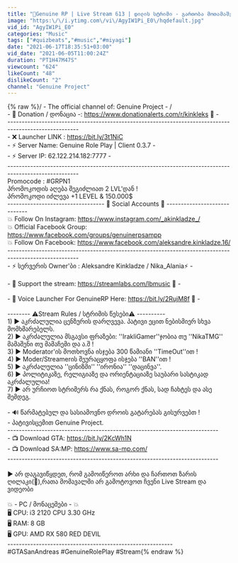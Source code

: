 ```yaml
---
title: "🎯Genuine RP | Live Stream ნ13 | დილის სტრიმი - გართობა მოთამაშეებთან ერთად !"
image: "https:\/\/i.ytimg.com\/vi\/AgyIW1Pi_E0\/hqdefault.jpg"
vid_id: "AgyIW1Pi_E0"
categories: "Music"
tags: ["#quizbeats","#music","#miyagi"]
date: "2021-06-17T18:35:51+03:00"
vid_date: "2021-06-05T11:00:24Z"
duration: "PT1H47M47S"
viewcount: "624"
likeCount: "48"
dislikeCount: "2"
channel: "Genuine Project"
---
```

{% raw %}/ - The official channel of: Genuine Project - / <br />- 💸 Donation / დონაცია -: <a rel="nofollow" target="blank" href="https://www.donationalerts.com/r/kinkleks">https://www.donationalerts.com/r/kinkleks</a> 💸 -<br />-------------------------------------------------------------------------------------------------------<br />- ❌ Launcher LINK : <a rel="nofollow" target="blank" href="https://bit.ly/3t1NiC">https://bit.ly/3t1NiC</a><br />- ⚡ Server Name: Genuine Role Play | Client 0.3.7 -<br />- ⚡ Server IP: 62.122.214.182:7777 -<br />-------------------------------------------------------------------------------------------------------<br />Promocode : #GRPN1<br />პრომოკოდის აღება შეგიძლიათ 2 LVL'დან ! <br />პრომოკოდი იძლევა +1 LEVEL &amp; 150.000$ <br />---------------------------------- 🔴 Social Accounts 🔴 -----------------------------<br />💥 Follow On Instagram: <a rel="nofollow" target="blank" href="https://www.instagram.com/_akinkladze_/">https://www.instagram.com/_akinkladze_/</a><br />💥 Official Facebook Group: <a rel="nofollow" target="blank" href="https://www.facebook.com/groups/genuinerpsampp">https://www.facebook.com/groups/genuinerpsampp</a><br />💥 Follow On Facebook: <a rel="nofollow" target="blank" href="https://www.facebook.com/aleksandre.kinkladze.16/">https://www.facebook.com/aleksandre.kinkladze.16/</a><br />-------------------------------------------------------------------------------------------------------<br />- ⚡ სერვერის Owner'ბი : Aleksandre Kinkladze / Nika_Alania⚡ -<br /><br />- 💸 Support the stream: <a rel="nofollow" target="blank" href="https://streamlabs.com/lbmusic">https://streamlabs.com/lbmusic</a>  💸 -<br /><br />- 💸 Voice Launcher For GenuineRP Here: <a rel="nofollow" target="blank" href="https://bit.ly/2RujM8f">https://bit.ly/2RujM8f</a> 💸 -<br /><br />-------- ⚠️Stream Rules / სტრიმის წესები⚠️ ----------<br />1) ► აკრძალულია ცენზურის დარღვევა. პატივი ეცით ნებისმიერ სხვა მომხმარებელს.<br />2) ► აკრძალულია მსგავსი ფრაზები: ''IrakliGamer''ჯობია თუ ''NikaTMG'' მამაშენი თუ მამაჩემი და ა.შ ! <br />3) ► Moderator'ის მოთხოვნა ისჯება 300 წამიანი ''TimeOut''ით !<br />4) ► Moder/Streamerის შეურაცყოფა ისჯება ''BAN''ით !<br />5) ► აკრძალულია ''ცინიზმი'' ''ირონია'' ''დაცინვა''.<br />6) ► პოლიტიკაზე, რელიგიაზე და ორიენტაციაზე საუბარი სასტიკად აკრძალულია!<br />7) ► არ ურჩიოთ სტრიმერს რა ქნას, როგორ ქნას, სად ჩახტეს და ასე შემდეგ.<br /><br />- 🔊 წარმატებულ და სასიამოვნო დროის გატარებას გისურვებთ !<br />- პატივისცემით Genuine Project.<br />--------------------------------------------------------------------------<br />- 📺 Download GTA: <a rel="nofollow" target="blank" href="https://bit.ly/2KcWh1N">https://bit.ly/2KcWh1N</a><br />- 📺 Download SA:MP: <a rel="nofollow" target="blank" href="https://www.sa-mp.com/">https://www.sa-mp.com/</a><br />--------------------------------------------------------------------------<br /><br />► არ დაგავიწყდეთ, რომ გამოიწეროთ არხი და ჩართოთ ზარის ღილაკი(🔔),რათა მომავალში არ გამოტოვოთ ჩვენი Live Stream და ვიდეობი<br /><br />💥 - PC / მონაცემები - 💥<br />🖥 CPU: i3 2120 CPU 3.30 GHz<br />🖥 RAM: 8 GB<br />🖥 GPU: AMD RX 580 RED DEVIL<br />----------------------------------------------------------<br />#GTASanAndreas #GenuineRolePlay #Stream{% endraw %}
